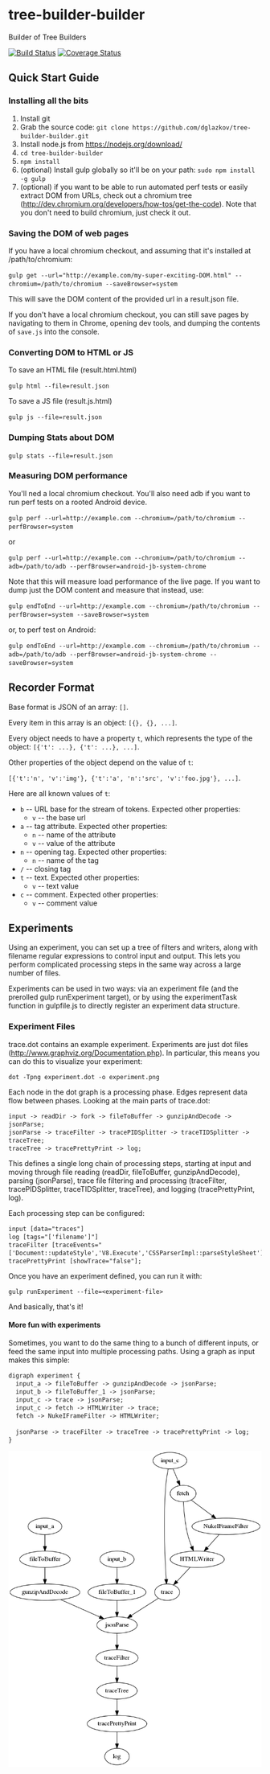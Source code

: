 # tree-builder-builder
Builder of Tree Builders

[![Build Status](https://travis-ci.org/dglazkov/tree-builder-builder.svg?branch=master)](https://travis-ci.org/dglazkov/tree-builder-builder)
[![Coverage Status](https://coveralls.io/repos/github/dglazkov/tree-builder-builder/badge.svg?branch=master)](https://coveralls.io/github/dglazkov/tree-builder-builder?branch=master)

## Quick Start Guide

### Installing all the bits

1.  Install git
2.  Grab the source code:
    `git clone https://github.com/dglazkov/tree-builder-builder.git`
3.  Install node.js from https://nodejs.org/download/
4.  `cd tree-builder-builder`
5.  `npm install`
6.  (optional) Install gulp globally so it'll be on your path:
    `sudo npm install -g gulp`
7.  (optional) if you want to be able to run automated perf tests or easily
    extract DOM from URLs, check out a chromium tree 
    (http://dev.chromium.org/developers/how-tos/get-the-code). Note that you
    don't need to build chromium, just check it out.

### Saving the DOM of web pages

If you have a local chromium checkout, and assuming that it's installed at /path/to/chromium:

`gulp get --url="http://example.com/my-super-exciting-DOM.html" --chromium=/path/to/chromium --saveBrowser=system`

This will save the DOM content of the provided url in a result.json file.

If you don't have a local chromium checkout, you can still save pages by
navigating to them in Chrome, opening dev tools, and dumping the contents
of `save.js` into the console.

### Converting DOM to HTML or JS

To save an HTML file (result.html.html)

`gulp html --file=result.json`

To save a JS file (result.js.html)

`gulp js --file=result.json`

### Dumping Stats about DOM

`gulp stats --file=result.json`

### Measuring DOM performance

You'll ned a local chromium checkout. You'll also need adb if you want to run perf tests on a rooted Android device.

`gulp perf --url=http://example.com --chromium=/path/to/chromium --perfBrowser=system`

or

`gulp perf --url=http://example.com --chromium=/path/to/chromium --adb=/path/to/adb --perfBrowser=android-jb-system-chrome`

Note that this will measure load performance of the live page. If you want to dump just the DOM content
and measure that instead, use:

`gulp endToEnd --url=http://example.com --chromium=/path/to/chromium --perfBrowser=system --saveBrowser=system`

or, to perf test on Android:

`gulp endToEnd --url=http://example.com --chromium=/path/to/chromium --adb=/path/to/adb --perfBrowser=android-jb-system-chrome --saveBrowser=system`

## Recorder Format

Base format is JSON of an array: `[]`.

Every item in this array is an object: `[{}, {}, ...]`.

Every object needs to have a property `t`, which represents the type of the object:
`[{'t': ...}, {'t': ...}, ...]`.

Other properties of the object depend on the value of `t`:

`[{'t':'n', 'v':'img'}, {'t':'a', 'n':'src', 'v':'foo.jpg'}, ...]`.

Here are all known values of `t`:

* `b` -- URL base for the stream of tokens. Expected other properties: 
  * `v` -- the base url
* `a` -- tag attribute. Expected other properties:
  * `n` -- name of the attribute
  * `v` -- value of the attribute
* `n` -- opening tag. Expected other properties: 
  * `n` -- name of the tag
* `/` -- closing tag
* `t` -- text. Expected other properties:
  * `v` -- text value
* `c` -- comment. Expected other properties:
  * `v` -- comment value

## Experiments

Using an experiment, you can set up a tree of filters and writers, along with
filename regular expressions to control input and output.  This lets you
perform complicated processing steps in the same way across a large number of
files.

Experiments can be used in two ways: via an experiment file (and the prerolled
gulp runExperiment target), or by using the experimentTask function in
gulpfile.js to directly register an experiment data structure.

### Experiment Files

trace.dot contains an example experiment. Experiments are just dot files
(http://www.graphviz.org/Documentation.php). In particular, this means you
can do this to visualize your experiment:

```
dot -Tpng experiment.dot -o experiment.png
```

Each node in the dot graph is a processing phase. Edges represent data flow
between phases. Looking at the main parts of trace.dot:

```
input -> readDir -> fork -> fileToBuffer -> gunzipAndDecode -> jsonParse;
jsonParse -> traceFilter -> tracePIDSplitter -> traceTIDSplitter -> traceTree;
traceTree -> tracePrettyPrint -> log;
```

This defines a single long chain of processing steps, starting at input and
moving through file reading (readDir, fileToBuffer, gunzipAndDecode), parsing
(jsonParse), trace file filtering and processing (traceFilter, tracePIDSplitter,
traceTIDSplitter, traceTree), and logging (tracePrettyPrint, log).

Each processing step can be configured:

```
input [data="traces"]
log [tags="['filename']"]
traceFilter [traceEvents="['Document::updateStyle','V8.Execute','CSSParserImpl::parseStyleSheet']"];
tracePrettyPrint [showTrace="false"];
```

Once you have an experiment defined, you can run it with:

```
gulp runExperiment --file=<experiment-file>
```

And basically, that's it!

#### More fun with experiments

Sometimes, you want to do the same thing to a bunch of different inputs, or feed
the same input into multiple processing paths. Using a graph as input makes this
simple:

```
digraph experiment {
  input_a -> fileToBuffer -> gunzipAndDecode -> jsonParse;
  input_b -> fileToBuffer_1 -> jsonParse;
  input_c -> trace -> jsonParse;
  input_c -> fetch -> HTMLWriter -> trace;
  fetch -> NukeIFrameFilter -> HTMLWriter;

  jsonParse -> traceFilter -> traceTree -> tracePrettyPrint -> log;
}
```

<img src='example.png'>
